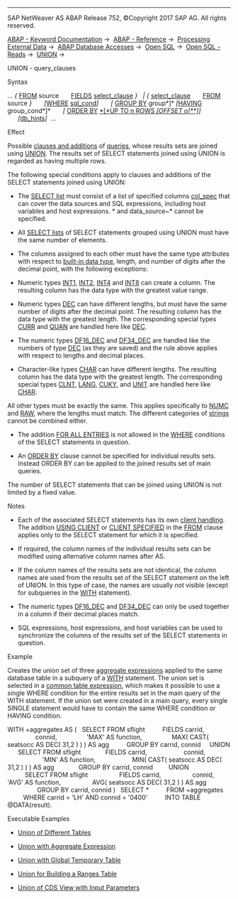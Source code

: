   

* * *

SAP NetWeaver AS ABAP Release 752, ©Copyright 2017 SAP AG. All rights reserved.

[ABAP - Keyword Documentation](https://help.sap.com/doc/abapdocu_752_index_htm/7.52/en-US/abenabap.htm) →  [ABAP - Reference](https://help.sap.com/doc/abapdocu_752_index_htm/7.52/en-US/abenabap_reference.htm) →  [Processing External Data](https://help.sap.com/doc/abapdocu_752_index_htm/7.52/en-US/abenabap_language_external_data.htm) →  [ABAP Database Accesses](https://help.sap.com/doc/abapdocu_752_index_htm/7.52/en-US/abenabap_sql.htm) →  [Open SQL](https://help.sap.com/doc/abapdocu_752_index_htm/7.52/en-US/abenopensql.htm) →  [Open SQL - Reads](https://help.sap.com/doc/abapdocu_752_index_htm/7.52/en-US/abenopen_sql_reading.htm) →  [UNION](https://help.sap.com/doc/abapdocu_752_index_htm/7.52/en-US/abapunion.htm) → 

UNION - query\_clauses

Syntax

... *{* [FROM](https://help.sap.com/doc/abapdocu_752_index_htm/7.52/en-US/abapfrom_clause.htm) source
      [FIELDS](https://help.sap.com/doc/abapdocu_752_index_htm/7.52/en-US/abapfields_clause.htm) [select\_clause](https://help.sap.com/doc/abapdocu_752_index_htm/7.52/en-US/abapselect_clause.htm) *}*
  *|* *{* [select\_clause](https://help.sap.com/doc/abapdocu_752_index_htm/7.52/en-US/abapselect_clause.htm)
      [FROM](https://help.sap.com/doc/abapdocu_752_index_htm/7.52/en-US/abapfrom_clause.htm) source *}*
      *\[*[WHERE](https://help.sap.com/doc/abapdocu_752_index_htm/7.52/en-US/abapwhere.htm) [sql\_cond](https://help.sap.com/doc/abapdocu_752_index_htm/7.52/en-US/abenwhere_logexp.htm)*\]*
      *\[* [GROUP BY](https://help.sap.com/doc/abapdocu_752_index_htm/7.52/en-US/abapgroupby_clause.htm) group*\]* *\[*[HAVING](https://help.sap.com/doc/abapdocu_752_index_htm/7.52/en-US/abaphaving_clause.htm) group\_cond*\]*
      *\[* [ORDER BY](https://help.sap.com/doc/abapdocu_752_index_htm/7.52/en-US/abaporderby_clause.htm) [*\[*UP TO n ROWS *\[*OFFSET o*\]**\]*](https://help.sap.com/doc/abapdocu_752_index_htm/7.52/en-US/abapselect_up_to_offset.htm)*\]*
      *\[*[db\_hints](https://help.sap.com/doc/abapdocu_752_index_htm/7.52/en-US/abenosql_db_hints.htm)*\]*  ...

Effect

Possible [clauses and additions](https://help.sap.com/doc/abapdocu_752_index_htm/7.52/en-US/abenselect_clauses.htm) of [queries](https://help.sap.com/doc/abapdocu_752_index_htm/7.52/en-US/abenquery_glosry.htm "Glossary Entry"), whose results sets are joined using [UNION](https://help.sap.com/doc/abapdocu_752_index_htm/7.52/en-US/abapunion.htm). The results set of SELECT statements joined using UNION is regarded as having multiple rows.

The following special conditions apply to clauses and additions of the SELECT statements joined using UNION:

-   The [SELECT list](https://help.sap.com/doc/abapdocu_752_index_htm/7.52/en-US/abapselect_list.htm) must consist of a list of specified columns [col\_spec](https://help.sap.com/doc/abapdocu_752_index_htm/7.52/en-US/abapselect_clause_col_spec.htm) that can cover the data sources and SQL expressions, including host variables and host expressions. \* and data\_source~\* cannot be specified.
    
-   All [SELECT lists](https://help.sap.com/doc/abapdocu_752_index_htm/7.52/en-US/abapselect_list.htm) of SELECT statements grouped using UNION must have the same number of elements.
    
-   The columns assigned to each other must have the same type attributes with respect to [built-in data type](https://help.sap.com/doc/abapdocu_752_index_htm/7.52/en-US/abenddic_builtin_types.htm), length, and number of digits after the decimal point, with the following exceptions:
    

-   Numeric types [INT1](https://help.sap.com/doc/abapdocu_752_index_htm/7.52/en-US/abenddic_builtin_types.htm), [INT2](https://help.sap.com/doc/abapdocu_752_index_htm/7.52/en-US/abenddic_builtin_types.htm), [INT4](https://help.sap.com/doc/abapdocu_752_index_htm/7.52/en-US/abenddic_builtin_types.htm) and [INT8](https://help.sap.com/doc/abapdocu_752_index_htm/7.52/en-US/abenddic_builtin_types.htm) can create a column. The resulting column has the data type with the greatest value range.

-   Numeric types [DEC](https://help.sap.com/doc/abapdocu_752_index_htm/7.52/en-US/abenddic_builtin_types.htm) can have different lengths, but must have the same number of digits after the decimal point. The resulting column has the data type with the greatest length. The corresponding special types [CURR](https://help.sap.com/doc/abapdocu_752_index_htm/7.52/en-US/abenddic_builtin_types.htm) and [QUAN](https://help.sap.com/doc/abapdocu_752_index_htm/7.52/en-US/abenddic_builtin_types.htm) are handled here like [DEC](https://help.sap.com/doc/abapdocu_752_index_htm/7.52/en-US/abenddic_builtin_types.htm).

-   The numeric types [DF16\_DEC](https://help.sap.com/doc/abapdocu_752_index_htm/7.52/en-US/abenddic_builtin_types.htm) and [DF34\_DEC](https://help.sap.com/doc/abapdocu_752_index_htm/7.52/en-US/abenddic_builtin_types.htm) are handled like the numbers of type [DEC](https://help.sap.com/doc/abapdocu_752_index_htm/7.52/en-US/abenddic_builtin_types.htm) (as they are saved) and the rule above applies with respect to lengths and decimal places.

-   Character-like types [CHAR](https://help.sap.com/doc/abapdocu_752_index_htm/7.52/en-US/abenddic_builtin_types.htm) can have different lengths. The resulting column has the data type with the greatest length. The corresponding special types [CLNT](https://help.sap.com/doc/abapdocu_752_index_htm/7.52/en-US/abenddic_builtin_types.htm), [LANG](https://help.sap.com/doc/abapdocu_752_index_htm/7.52/en-US/abenddic_builtin_types.htm), [CUKY](https://help.sap.com/doc/abapdocu_752_index_htm/7.52/en-US/abenddic_builtin_types.htm), and [UNIT](https://help.sap.com/doc/abapdocu_752_index_htm/7.52/en-US/abenddic_builtin_types.htm) are handled here like [CHAR](https://help.sap.com/doc/abapdocu_752_index_htm/7.52/en-US/abenddic_builtin_types.htm).

All other types must be exactly the same. This applies specifically to [NUMC](https://help.sap.com/doc/abapdocu_752_index_htm/7.52/en-US/abenddic_builtin_types.htm) and [RAW](https://help.sap.com/doc/abapdocu_752_index_htm/7.52/en-US/abenddic_builtin_types.htm), where the lengths must match. The different categories of [strings](https://help.sap.com/doc/abapdocu_752_index_htm/7.52/en-US/abenddic_character_byte_types.htm) cannot be combined either.

-   The addition [FOR ALL ENTRIES](https://help.sap.com/doc/abapdocu_752_index_htm/7.52/en-US/abenwhere_logexp_itab.htm) is not allowed in the [WHERE](https://help.sap.com/doc/abapdocu_752_index_htm/7.52/en-US/abapwhere.htm) conditions of the SELECT statements in question.
    
-   An [ORDER BY](https://help.sap.com/doc/abapdocu_752_index_htm/7.52/en-US/abaporderby_clause.htm) clause cannot be specified for individual results sets. Instead ORDER BY can be applied to the joined results set of main queries.
    

The number of SELECT statements that can be joined using UNION is not limited by a fixed value.

Notes

-   Each of the associated SELECT statements has its own [client handling](https://help.sap.com/doc/abapdocu_752_index_htm/7.52/en-US/abenclient_handling_glosry.htm "Glossary Entry"). The addition [USING CLIENT](https://help.sap.com/doc/abapdocu_752_index_htm/7.52/en-US/abapselect_client.htm) or [CLIENT SPECIFIED](https://help.sap.com/doc/abapdocu_752_index_htm/7.52/en-US/abapselect_client.htm) in the [FROM](https://help.sap.com/doc/abapdocu_752_index_htm/7.52/en-US/abapfrom_clause.htm) clause applies only to the SELECT statement for which it is specified.
    
-   If required, the column names of the individual results sets can be modified using alternative column names after AS.
    
-   If the column names of the results sets are not identical, the column names are used from the results set of the SELECT statement on the left of UNION. In this type of case, the names are usually not visible (except for subqueries in the [WITH](https://help.sap.com/doc/abapdocu_752_index_htm/7.52/en-US/abapwith.htm) statement).
    
-   The numeric types [DF16\_DEC](https://help.sap.com/doc/abapdocu_752_index_htm/7.52/en-US/abenddic_builtin_types.htm) and [DF34\_DEC](https://help.sap.com/doc/abapdocu_752_index_htm/7.52/en-US/abenddic_builtin_types.htm) can only be used together in a column if their decimal places match.
    
-   SQL expressions, host expressions, and host variables can be used to synchronize the columns of the results set of the SELECT statements in question.
    

Example

Creates the union set of three [aggregate expressions](https://help.sap.com/doc/abapdocu_752_index_htm/7.52/en-US/abenaggregate_expression_glosry.htm "Glossary Entry") applied to the same database table in a subquery of a [WITH](https://help.sap.com/doc/abapdocu_752_index_htm/7.52/en-US/abapwith.htm) statement. The union set is selected in a [common table expression](https://help.sap.com/doc/abapdocu_752_index_htm/7.52/en-US/abencommon_table_expression_glosry.htm "Glossary Entry"), which makes it possible to use a single WHERE condition for the entire results set in the main query of the WITH statement. If the union set were created in a main query, every single SINGLE statement would have to contain the same WHERE condition or HAVING condition.

WITH +aggregates AS (
  SELECT FROM sflight
         FIELDS carrid,
                connid,
                'MAX' AS function,
                MAX( CAST( seatsocc AS DEC( 31,2 ) ) ) AS agg
         GROUP BY carrid, connid
    UNION
      SELECT FROM sflight
             FIELDS carrid,
                    connid,
                    'MIN' AS function,
                    MIN( CAST( seatsocc AS DEC( 31,2 ) ) ) AS agg
             GROUP BY carrid, connid
        UNION
          SELECT FROM sflight
                 FIELDS carrid,
                 connid, 'AVG' AS function,
                 AVG( seatsocc AS DEC( 31,2 ) ) AS agg
                 GROUP BY carrid, connid )
  SELECT \*
         FROM +aggregates
         WHERE carrid = 'LH' AND connid = '0400'
         INTO TABLE @DATA(result).

Executable Examples

-   [Union of Different Tables](https://help.sap.com/doc/abapdocu_752_index_htm/7.52/en-US/abenselect_union_abexa.htm)
    
-   [Union with Aggregate Expression](https://help.sap.com/doc/abapdocu_752_index_htm/7.52/en-US/abenselect_union_sum_abexa.htm)
    
-   [Union with Global Temporary Table](https://help.sap.com/doc/abapdocu_752_index_htm/7.52/en-US/abenselect_union_sum_gtt_abexa.htm)
    
-   [Union for Building a Ranges Table](https://help.sap.com/doc/abapdocu_752_index_htm/7.52/en-US/abendemo_union_ranges_abexa.htm)
    
-   [Union of CDS View with Input Parameters](https://help.sap.com/doc/abapdocu_752_index_htm/7.52/en-US/abenselect_union_cds_para_abexa.htm)